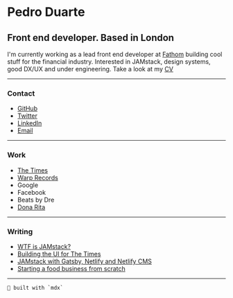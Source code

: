# Pedro Duarte

## Front end developer. Based in London

I'm currently working as a lead front end developer at [Fathom](https://fath.om) building cool stuff for the financial industry. Interested in JAMstack, design systems, good DX/UX and under engineering. Take a look at my [CV](./cv.md)

---

### Contact

- [GitHub](https://github.com/peduarte)
- [Twitter](https://twitter.com/peduarte)
- [LinkedIn](https://uk.linkedin.com/in/peduarteltd)
- [Email](mailto:contact@peduarte.com)

---

### Work

- [The Times](https://thetimes.co.uk)
- [Warp Records](https://warp.net)
- Google
- Facebook
- Beats by Dre
- [Dona Rita](https://donarita.co.uk)

---

### Writing

- [WTF is JAMstack?](https://jamstack.wtf)
- [Building the UI for The Times](https://medium.com/swlh/building-the-ui-for-the-new-the-times-website-26dc4e6569e)
- [JAMstack with Gatsby, Netlify and Netlify CMS](https://medium.com/netlify/jamstack-with-gatsby-netlify-and-netlify-cms-a300735e2c5d)
- [Starting a food business from scratch](https://medium.com/@OiDonaRita/starting-a-food-business-from-scratch-9baed673657c)

---

```
👊 built with `mdx`
```
